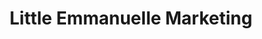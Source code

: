 ---
title: "Little Emmanuelle Marketing"
url: /manila/little-emmanuelle-marketing/
shop: Fahrrad
---